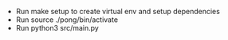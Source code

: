 * Run make setup to create virtual env and setup dependencies
* Run source ./pong/bin/activate
* Run python3 src/main.py